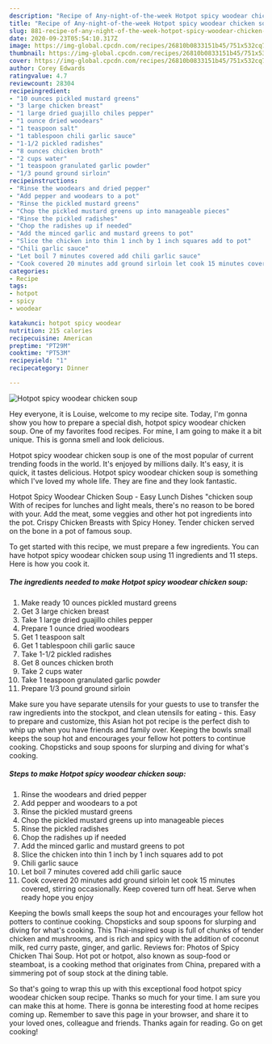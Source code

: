 ```yaml
---
description: "Recipe of Any-night-of-the-week Hotpot spicy woodear chicken soup"
title: "Recipe of Any-night-of-the-week Hotpot spicy woodear chicken soup"
slug: 881-recipe-of-any-night-of-the-week-hotpot-spicy-woodear-chicken-soup
date: 2020-09-23T05:54:10.317Z
image: https://img-global.cpcdn.com/recipes/26810b0833151b45/751x532cq70/hotpot-spicy-woodear-chicken-soup-recipe-main-photo.jpg
thumbnail: https://img-global.cpcdn.com/recipes/26810b0833151b45/751x532cq70/hotpot-spicy-woodear-chicken-soup-recipe-main-photo.jpg
cover: https://img-global.cpcdn.com/recipes/26810b0833151b45/751x532cq70/hotpot-spicy-woodear-chicken-soup-recipe-main-photo.jpg
author: Corey Edwards
ratingvalue: 4.7
reviewcount: 28304
recipeingredient:
- "10 ounces pickled mustard greens"
- "3 large chicken breast"
- "1 large dried guajillo chiles pepper"
- "1 ounce dried woodears"
- "1 teaspoon salt"
- "1 tablespoon chili garlic sauce"
- "1-1/2 pickled radishes"
- "8 ounces chicken broth"
- "2 cups water"
- "1 teaspoon granulated garlic powder"
- "1/3 pound ground sirloin"
recipeinstructions:
- "Rinse the woodears and dried pepper"
- "Add pepper and woodears to a pot"
- "Rinse the pickled mustard greens"
- "Chop the pickled mustard greens up into manageable pieces"
- "Rinse the pickled radishes"
- "Chop the radishes up if needed"
- "Add the minced garlic and mustard greens to pot"
- "Slice the chicken into thin 1 inch by 1 inch squares add to pot"
- "Chili garlic sauce"
- "Let boil 7 minutes covered add chili garlic sauce"
- "Cook covered 20 minutes add ground sirloin let cook 15 minutes covered, stirring occasionally. Keep covered turn off heat. Serve when ready hope you enjoy"
categories:
- Recipe
tags:
- hotpot
- spicy
- woodear

katakunci: hotpot spicy woodear 
nutrition: 215 calories
recipecuisine: American
preptime: "PT29M"
cooktime: "PT53M"
recipeyield: "1"
recipecategory: Dinner

---
```



![Hotpot spicy woodear chicken soup](https://img-global.cpcdn.com/recipes/26810b0833151b45/751x532cq70/hotpot-spicy-woodear-chicken-soup-recipe-main-photo.jpg)

Hey everyone, it is Louise, welcome to my recipe site. Today, I'm gonna show you how to prepare a special dish, hotpot spicy woodear chicken soup. One of my favorites food recipes. For mine, I am going to make it a bit unique. This is gonna smell and look delicious.

Hotpot spicy woodear chicken soup is one of the most popular of current trending foods in the world. It's enjoyed by millions daily. It's easy, it is quick, it tastes delicious. Hotpot spicy woodear chicken soup is something which I've loved my whole life. They are fine and they look fantastic.

Hotpot Spicy Woodear Chicken Soup - Easy Lunch Dishes &#34;chicken soup With of recipes for lunches and light meals, there&#39;s no reason to be bored with your. Add the meat, some veggies and other hot pot ingredients into the pot. Crispy Chicken Breasts with Spicy Honey. Tender chicken served on the bone in a pot of famous soup.


To get started with this recipe, we must prepare a few ingredients. You can have hotpot spicy woodear chicken soup using 11 ingredients and 11 steps. Here is how you cook it.

<!--inarticleads1-->

##### The ingredients needed to make Hotpot spicy woodear chicken soup:

1. Make ready 10 ounces pickled mustard greens
1. Get 3 large chicken breast
1. Take 1 large dried guajillo chiles pepper
1. Prepare 1 ounce dried woodears
1. Get 1 teaspoon salt
1. Get 1 tablespoon chili garlic sauce
1. Take 1-1/2 pickled radishes
1. Get 8 ounces chicken broth
1. Take 2 cups water
1. Take 1 teaspoon granulated garlic powder
1. Prepare 1/3 pound ground sirloin


Make sure you have separate utensils for your guests to use to transfer the raw ingredients into the stockpot, and clean utensils for eating - this. Easy to prepare and customize, this Asian hot pot recipe is the perfect dish to whip up when you have friends and family over. Keeping the bowls small keeps the soup hot and encourages your fellow hot potters to continue cooking. Chopsticks and soup spoons for slurping and diving for what&#39;s cooking. 

<!--inarticleads2-->

##### Steps to make Hotpot spicy woodear chicken soup:

1. Rinse the woodears and dried pepper
1. Add pepper and woodears to a pot
1. Rinse the pickled mustard greens
1. Chop the pickled mustard greens up into manageable pieces
1. Rinse the pickled radishes
1. Chop the radishes up if needed
1. Add the minced garlic and mustard greens to pot
1. Slice the chicken into thin 1 inch by 1 inch squares add to pot
1. Chili garlic sauce
1. Let boil 7 minutes covered add chili garlic sauce
1. Cook covered 20 minutes add ground sirloin let cook 15 minutes covered, stirring occasionally. Keep covered turn off heat. Serve when ready hope you enjoy


Keeping the bowls small keeps the soup hot and encourages your fellow hot potters to continue cooking. Chopsticks and soup spoons for slurping and diving for what&#39;s cooking. This Thai-inspired soup is full of chunks of tender chicken and mushrooms, and is rich and spicy with the addition of coconut milk, red curry paste, ginger, and garlic. Reviews for: Photos of Spicy Chicken Thai Soup. Hot pot or hotpot, also known as soup-food or steamboat, is a cooking method that originates from China, prepared with a simmering pot of soup stock at the dining table. 

So that's going to wrap this up with this exceptional food hotpot spicy woodear chicken soup recipe. Thanks so much for your time. I am sure you can make this at home. There is gonna be interesting food at home recipes coming up. Remember to save this page in your browser, and share it to your loved ones, colleague and friends. Thanks again for reading. Go on get cooking!
